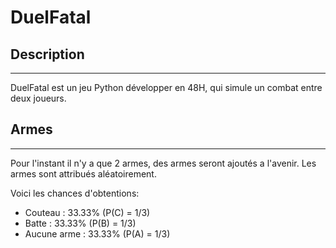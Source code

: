 # DuelFatal

## Description
--------------------------------------------------------------------------------------------------------------------------------
DuelFatal est un jeu Python développer en 48H, qui simule un combat entre deux joueurs.

## Armes
--------------------------------------------------------------------------------------------------------------------------------
Pour l'instant il n'y a que 2 armes, des armes seront ajoutés a l'avenir. Les armes sont attribués aléatoirement.

Voici les chances d'obtentions:

* Couteau : 33.33% (P(C) = 1/3)
* Batte : 33.33% (P(B) = 1/3)
* Aucune arme : 33.33% (P(A) = 1/3)
